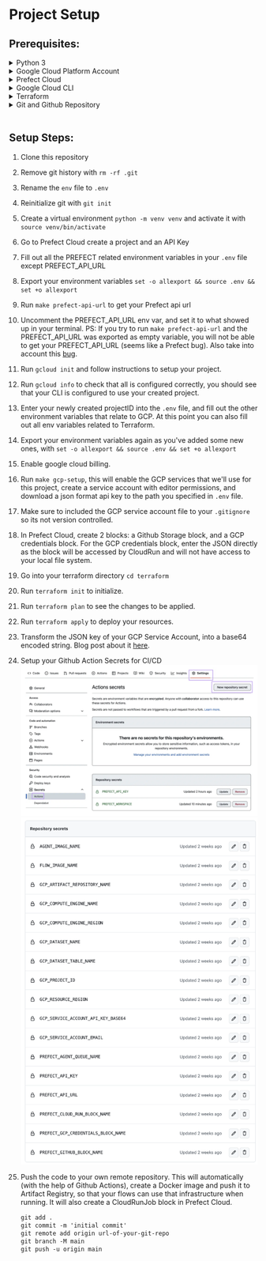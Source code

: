 # Project Setup

## Prerequisites:

<details>
<summary>Python 3</summary>

This project was tested with Python 3.11. Use a [Python version manager](https://realpython.com/intro-to-pyenv/) and a [virtual environment](https://realpython.com/python-virtual-environments-a-primer/) to install your dependencies.

</details>

<details>
<summary>Google Cloud Platform Account</summary>

Sign up for a free test account [here](https://cloud.google.com/free/), and enable billing.

</details>

<details>
<summary>Prefect Cloud</summary>

Sign up for a free account [here](https://www.prefect.io).

</details>

<details>
<summary>Google Cloud CLI</summary>

Installation instruction for `gcloud` [here](https://cloud.google.com/sdk/docs/install-sdk).

</details>

<details>
<summary>Terraform</summary>

You can view the [installation instructions for Terraform here](https://developer.hashicorp.com/terraform/downloads?ajs_aid=f70c2019-1bdc-45f4-85aa-cdd585d465b4&product_intent=terraform)

</details>

<details>
<summary>Git and Github Repository</summary>

To install git, check out instructions [here](https://git-scm.com/book/en/v2/Getting-Started-Installing-Git).
Creation steps for a [remote github repository here](https://docs.github.com/en/get-started/quickstart/create-a-repo).

</details>

</br>

## Setup Steps:

1. Clone this repository
1. Remove git history with `rm -rf .git`
1. Rename the `env` file to `.env`
1. Reinitialize git with `git init`</br>
1. Create a virtual environment `python -m venv venv` and activate it with `source venv/bin/activate`
1. Go to Prefect Cloud create a project and an API Key
1. Fill out all the PREFECT related environment variables in your `.env` file except PREFECT_API_URL
1. Export your environment variables `set -o allexport && source .env && set +o allexport`
1. Run `make prefect-api-url` to get your Prefect api url
1. Uncomment the PREFECT_API_URL env var, and set it to what showed up in your terminal. PS: If you try to run `make prefect-api-url` and the PREFECT_API_URL was exported as empty variable, you will not be able to get your PREFECT_API_URL (seems like a Prefect bug). Also take into account this [bug](https://github.com/PrefectHQ/prefect/issues/7797).
1. Run `gcloud init` and follow instructions to setup your project. </br>
1. Run `gcloud info` to check that all is configured correctly, you should see that your CLI is configured to use your created project.
1. Enter your newly created projectID into the `.env` file, and fill out the other environment variables that relate to GCP. At this point you can also fill out all env variables related to Terraform.
1. Export your environment variables again as you've added some new ones, with `set -o allexport && source .env && set +o allexport`
1. Enable google cloud billing.
1. Run `make gcp-setup`, this will enable the GCP services that we'll use for this project, create a service account with editor permissions, and download a json format api key to the path you specified in `.env` file.
1. Make sure to included the GCP service account file to your `.gitignore` so its not version controlled.
1. In Prefect Cloud, create 2 blocks: a Github Storage block, and a GCP credentials block. For the GCP credentials block, enter the JSON directly as the block will be accessed by CloudRun and will not have access to your local file system.
1. Go into your terraform directory `cd terraform`
1. Run `terraform init` to initialize.
1. Run `terraform plan` to see the changes to be applied.
1. Run `terraform apply` to deploy your resources.
1. Transform the JSON key of your GCP Service Account, into a base64 encoded string. Blog post about it [here](https://medium.com/@verazabeida/using-json-in-your-github-actions-when-authenticating-with-gcp-856089db28cf).</br>
1. Setup your Github Action Secrets for CI/CD</br>
   ![github action secrets](/utilities/images/github-action-secrets.png)
   ![secrets names](/utilities/images/github-secrets.png)
   </br>
1. Push the code to your own remote repository. This will automatically (with the help of Github Actions), create a Docker image and push it to Artifact Registry, so that your flows can use that infrastructure when running. It will also create a CloudRunJob block in Prefect Cloud. </br>

   ```
   git add .
   git commit -m 'initial commit'
   git remote add origin url-of-your-git-repo
   git branch -M main
   git push -u origin main
   ```

</br>
